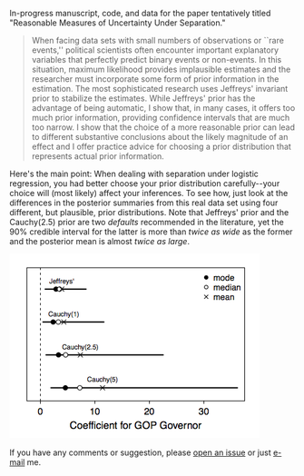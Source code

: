 In-progress manuscript, code, and data for the paper tentatively titled "Reasonable Measures of Uncertainty Under Separation."

> When facing data sets with small numbers of observations or ``rare events,'' political scientists often encounter important explanatory variables that perfectly predict binary events or non-events. In this situation, maximum likelihood provides implausible estimates and the researcher must incorporate some form of prior information in the estimation. The most sophisticated research uses Jeffreys' invariant prior to stabilize the estimates. While Jeffreys' prior has the advantage of being automatic, I show that, in many cases, it offers too much prior information, providing confidence intervals that are much too narrow. I show that the choice of a more reasonable prior can lead to different substantive conclusions about the likely magnitude of an effect and I offer practice advice for choosing a prior distribution that represents actual prior information.

Here's the main point: When dealing with separation under logistic regression, you had better choose your prior distribution carefully--your choice will (most likely) affect your inferences. To see how, just look at the differences in the posterior summaries from this real data set using four different, but plausible, prior distributions. Note that Jeffreys' prior and the Cauchy(2.5) prior are two *defaults* recommended in the literature, yet the 90% credible interval for the latter is more than *twice as wide* as the former and the posterior mean is almost *twice as large*.

![An illustration that the choice of prior matters.](matters-ci.png)


If you have any comments or suggestion, please [open an issue](https://github.com/carlislerainey/priors-for-separatioin/issues) or just [e-mail](mailto:carlislerainey@gmail.com) me.